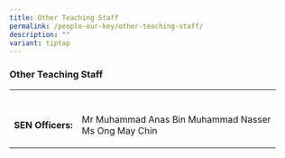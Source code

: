 ```yaml
---
title: Other Teaching Staff
permalink: /people-our-key/other-teaching-staff/
description: ""
variant: tiptap
---
```

<h3>Other Teaching Staff</h3>
<table style="minWidth: 50px">
<colgroup>
<col>
<col>
</colgroup>
<tbody>
<tr>
<th rowspan="1" colspan="1">
<p></p>
</th>
<th rowspan="1" colspan="1">
<p></p>
</th>
</tr>
<tr>
<td rowspan="1" colspan="1">
<p><strong>SEN Officers:</strong>
</p>
</td>
<td rowspan="1" colspan="1">
<p>Mr Muhammad Anas Bin Muhammad Nasser
<br>Ms Ong May Chin
<br>
</p>
</td>
</tr>
</tbody>
</table>
<p></p>